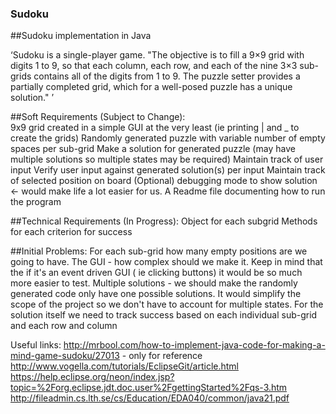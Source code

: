 ### Sudoku

##Sudoku implementation in Java

‘Sudoku is a single-player game. "The objective is to fill a 9×9 grid with digits 1 to 9, so that each column, each row, and each of the nine 3×3 sub-grids contains all of the digits from 1 to 9. The puzzle setter provides a partially completed grid, which for a well-posed puzzle has a unique solution." ’

##Soft Requirements (Subject to Change):  
9x9 grid created in a simple GUI at the very least (ie printing | and _ to create the grids)
Randomly generated puzzle with variable number of empty spaces per sub-grid
Make a solution for generated puzzle (may have multiple solutions so multiple states may be required)
Maintain track of user input
Verify user input against generated solution(s) per input
Maintain track of selected position on board
(Optional)  debugging mode to show solution <- would make life a lot easier for us.
A Readme file documenting how to run the program

##Technical Requirements (In Progress):
Object for each subgrid 
Methods for each criterion for success

##Initial Problems:
For each sub-grid how many empty positions are we going to have.
The GUI - how complex should we make it. Keep in mind that the if it's an event driven GUI  ( ie clicking buttons) it would be so much more easier to test.
Multiple solutions - we should make the randomly generated code only have one possible solutions. It would simplify the scope of the project so we don't have to account for multiple states.
For the solution itself we need to track success based on each individual sub-grid and each row and column
	
	
Useful links:
http://mrbool.com/how-to-implement-java-code-for-making-a-mind-game-sudoku/27013   - only for reference
http://www.vogella.com/tutorials/EclipseGit/article.html
https://help.eclipse.org/neon/index.jsp?topic=%2Forg.eclipse.jdt.doc.user%2FgettingStarted%2Fqs-3.htm
http://fileadmin.cs.lth.se/cs/Education/EDA040/common/java21.pdf

